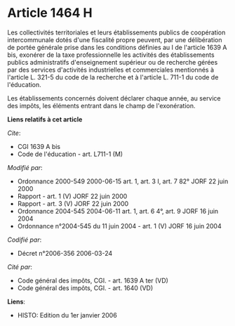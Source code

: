 # Article 1464 H

Les collectivités territoriales et leurs établissements publics de coopération intercommunale dotés d'une fiscalité propre
peuvent, par une délibération de portée générale prise dans les conditions définies au I de l'article 1639 A bis, exonérer de
la taxe professionnelle les activités des établissements publics administratifs d'enseignement supérieur ou de recherche
gérées par des services d'activités industrielles et commerciales mentionnés à l'article L. 321-5 du code de la recherche et
à l'article L. 711-1 du code de l'éducation.

Les établissements concernés doivent déclarer chaque année, au service des impôts, les éléments entrant dans le champ de
l'exonération.

**Liens relatifs à cet article**

_Cite_:

  - CGI 1639 A bis
  - Code de l'éducation - art. L711-1 (M)

_Modifié par_:

  - Ordonnance 2000-549 2000-06-15 art. 1, art. 3 I, art. 7 82° JORF 22 juin 2000
  - Rapport - art. 1 (V) JORF 22 juin 2000
  - Rapport - art. 3 (V) JORF 22 juin 2000
  - Ordonnance 2004-545 2004-06-11 art. 1, art. 6 4°, art. 9 JORF 16 juin 2004
  - Ordonnance n°2004-545 du 11 juin 2004 - art. 1 (V) JORF 16 juin 2004

_Codifié par_:

  - Décret n°2006-356 2006-03-24

_Cité par_:

  - Code général des impôts, CGI. - art. 1639 A ter (VD)
  - Code général des impôts, CGI. - art. 1640 (VD)

**Liens**:

  - HISTO: Edition du 1er janvier 2006
